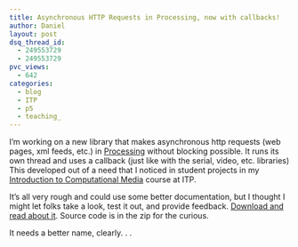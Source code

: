 ```yaml
---
title: Asynchronous HTTP Requests in Processing, now with callbacks!
author: Daniel
layout: post
dsq_thread_id:
  - 249553729
  - 249553729
pvc_views:
  - 642
categories:
  - blog
  - ITP
  - p5
  - teaching_
---
```

<p>I&#8217;m working on a new library that makes asynchronous http requests (web pages, xml feeds, etc.) in <a href="http://www.processing.org">Processing</a> without blocking possible.   It runs its own thread and uses a callback (just like with the serial, video, etc. libraries)  This developed out of a need that I noticed in student projects in my <a href="http://www.shiffman.net/teaching/icm">Introduction to Computational Media</a> course at ITP.</p>
<p>It&#8217;s all very rough and could use some better documentation, but I thought I might let folks take a look, test it out, and provide feedback.  <a href="http://www.shiffman.net/teaching/simpleml/">Download and read about it</a>.  Source code is in the zip for the curious.</p>
<p>It needs a better name, clearly. . .</p>
